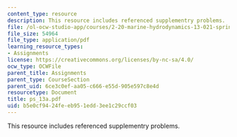 ```yaml
---
content_type: resource
description: This resource includes referenced supplementry problems.
file: /ol-ocw-studio-app/courses/2-20-marine-hydrodynamics-13-021-spring-2005/b5e0cf9424feeb951edd3ee1c29ccf03_ps_13a.pdf
file_size: 54964
file_type: application/pdf
learning_resource_types:
- Assignments
license: https://creativecommons.org/licenses/by-nc-sa/4.0/
ocw_type: OCWFile
parent_title: Assignments
parent_type: CourseSection
parent_uid: 6ce3c0ef-aa05-c666-e55d-905e597c8e4d
resourcetype: Document
title: ps_13a.pdf
uid: b5e0cf94-24fe-eb95-1edd-3ee1c29ccf03
---
```

This resource includes referenced supplementry problems.